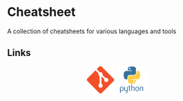 # Cheatsheet

A collection of cheatsheets for various languages and tools

## Links

<div align="center">
  <a href="../main/git/README.md"><img src="https://github.com/devicons/devicon/blob/master/icons/git/git-plain.svg" title="Git" alt="Git" width="64" height="64"></a>&nbsp;
  <a href="../main/python/README.md"><img src="https://github.com/devicons/devicon/blob/master/icons/python/python-original-wordmark.svg" title="Python" alt="Python" width="64" height="64"></a>
</div>
